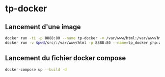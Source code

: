 # tp-docker

## Lancement d'une image


```bash
docker run -ti -p 8888:80 --name tp-docker -v /var/www/html:/var/www/html image 
docker run -v $pwd/src/:/var/www/html -p 8888:80 --name=tp_docker php:apache
```

## Lancement du fichier docker compose

```bash
docker-compose up --build -d
```
